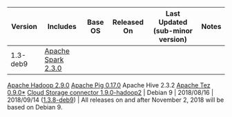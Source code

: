 Version | Includes | Base OS | Released On | Last Updated (sub-minor version) | Notes
--- | --- | --- | --- |--- |---
1.3-deb9 | [Apache Spark 2.3.0](https://spark.apache.org/docs/2.3.0/)
[Apache Hadoop 2.9.0](https://hadoop.apache.org/docs/r2.9.0/index.html)
[Apache Pig 0.17.0](https://pig.apache.org/docs/r0.17.0/)
Apache Hive 2.3.2
[Apache Tez 0.9.0*](https://tez.apache.org/releases/apache-tez-0-9-0.html)
[Cloud Storage connector 1.9.0-hadoop2](https://github.com/GoogleCloudPlatform/bigdata-interop/releases/tag/v1.9.0) | Debian 9 | 2018/08/16 | 2018/09/14
([1.3.8-deb9](https://cloud.google.com/dataproc/docs/release-notes#september_14_2018)) | All releases on and after November 2, 2018 will be based on Debian 9.